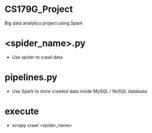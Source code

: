 # CS179G_Project
Big data analytics project using Spark 

# <spider_name>.py 
- Use spider to crawl data 

# pipelines.py 
- Use Spark to store crawled data inside MySQL / NoSQL database 

# execute 
- scrapy crawl <spider_name> 
